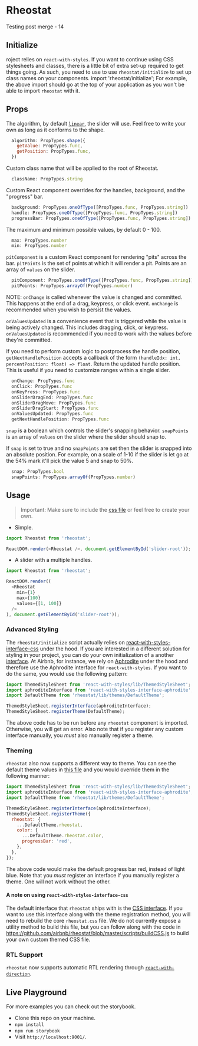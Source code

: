 # Rheostat
Testing post merge - 14
## Initialize
roject relies on `react-with-styles`. If you want to continue using CSS stylesheets and classes, there is a little bit of extra set-up required to get things going. As such, you need to use to use `rheostat/initialize` to set up class names on your components.
import 'rheostat/initialize';
For example, the above import should go at the top of your application as you won't be able to import `rheostat` with it.

## Props

The algorithm, by default [`linear`](src/algorithms/linear.js), the slider will use. Feel free to write
your own as long as it conforms to the shape.

```js
  algorithm: PropTypes.shape({
    getValue: PropTypes.func,
    getPosition: PropTypes.func,
  })
```

Custom class name that will be applied to the root of Rheostat.

```js
  className: PropTypes.string
```

Custom React component overrides for the handles, background, and the "progress" bar.

```js
  background: PropTypes.oneOfType([PropTypes.func, PropTypes.string])
  handle: PropTypes.oneOfType([PropTypes.func, PropTypes.string])
  progressBar: PropTypes.oneOfType([PropTypes.func, PropTypes.string])
```

The maximum and minimum possible values, by default 0 - 100.

```js
  max: PropTypes.number
  min: PropTypes.number
```

`pitComponent` is a custom React component for rendering "pits" across the bar.
`pitPoints` is the set of points at which it will render a pit. Points are an array
of `values` on the slider.

```js
  pitComponent: PropTypes.oneOfType([PropTypes.func, PropTypes.string])
  pitPoints: PropTypes.arrayOf(PropTypes.number)
```

NOTE: `onChange` is called whenever the value is changed and committed. This happens at the end of
a drag, keypress, or click event. `onChange` is recommended when you wish to persist the values.

`onValuesUpdated` is a convenience event that is triggered while the value is being actively
changed. This includes dragging, click, or keypress. `onValuesUpdated` is recommended if you need
to work with the values before they're committed.

If you need to perform custom logic to postprocess the handle position, `getNextHandlePosition` accepts
a callback of the form `(handleIdx: int, percentPosition: float) => float`. Return the updated
handle position. This is useful if you need to customize ranges within a single slider.

```js
  onChange: PropTypes.func
  onClick: PropTypes.func
  onKeyPress: PropTypes.func
  onSliderDragEnd: PropTypes.func
  onSliderDragMove: PropTypes.func
  onSliderDragStart: PropTypes.func
  onValuesUpdated: PropTypes.func
  getNextHandlePosition: PropTypes.func
```

`snap` is a boolean which controls the slider's snapping behavior.
`snapPoints` is an array of `values` on the slider where the slider should snap to.

If `snap` is set to true and no `snapPoints` are set then the slider is snapped into an absolute
position. For example, on a scale of 1-10 if the slider is let go at the 54% mark it'll pick the
value 5 and snap to 50%.

```js
  snap: PropTypes.bool
  snapPoints: PropTypes.arrayOf(PropTypes.number)
```



## Usage

> Important: Make sure to include the [css file](https://unpkg.com/rheostat@3/css/rheostat.css) or feel free to create your own.

* Simple.

```js
import Rheostat from 'rheostat';

ReactDOM.render(<Rheostat />, document.getElementById('slider-root'));
```

* A slider with a multiple handles.

```js
import Rheostat from 'rheostat';

ReactDOM.render((
  <Rheostat
    min={1}
    max={100}
    values={[1, 100]}
  />
), document.getElementById('slider-root'));
```

### Advanced Styling

The `rheostat/initialize` script actually relies on [react-with-styles-interface-css](https://github.com/airbnb/react-with-styles-interface-css) under the hood. If you are interested in a different solution for styling in your project, you can do your own initialization of a another [interface](https://github.com/airbnb/react-with-styles/blob/master/README.md#interfaces). At Airbnb, for instance, we rely on [Aphrodite](https://github.com/Khan/aphrodite) under the hood and therefore use the Aphrodite interface for `react-with-styles`. If you want to do the same, you would use the following pattern:
```js
import ThemedStyleSheet from 'react-with-styles/lib/ThemedStyleSheet';
import aphroditeInterface from 'react-with-styles-interface-aphrodite';
import DefaultTheme from 'rheostat/lib/themes/DefaultTheme';

ThemedStyleSheet.registerInterface(aphroditeInterface);
ThemedStyleSheet.registerTheme(DefaultTheme);
```

The above code has to be run before any `rheostat` component is imported. Otherwise, you will get an error. Also note that if you register any custom interface manually, you *must* also manually register a theme.

### Theming
`rheostat` also now supports a different way to theme. You can see the default theme values in [this file](https://github.com/airbnb/rheostat/blob/master/src/themes/DefaultTheme.js) and you would override them in the following manner:
```js
import ThemedStyleSheet from 'react-with-styles/lib/ThemedStyleSheet';
import aphroditeInterface from 'react-with-styles-interface-aphrodite';
import DefaultTheme from 'rheostat/lib/themes/DefaultTheme';

ThemedStyleSheet.registerInterface(aphroditeInterface);
ThemedStyleSheet.registerTheme({
  rheostat: {
    ...DefaultTheme.rheostat,
    color: {
      ...DefaultTheme.rheostat.color,
      progressBar: 'red',
    },
  },
});
```

The above code would make the default progress bar red, instead of light blue. Note that you *must* register an interface if you manually register a theme. One will not work without the other.

#### A note on using `react-with-styles-interface-css`
The default interface that `rheostat` ships with is the [CSS interface](https://github.com/airbnb/react-with-styles-interface-css). If you want to use this interface along with the theme registration method, you will need to rebuild the core `rheostat.css` file. We do not currently expose a utility method to build this file, but you can follow along with the code in https://github.com/airbnb/rheostat/blob/master/scripts/buildCSS.js to build your own custom themed CSS file.

### RTL Support

`rheostat` now supports automatic RTL rendering through [`react-with-direction`](https://github.com/airbnb/react-with-direction).

## Live Playground

For more examples you can check out the storybook.

* Clone this repo on your machine.
* `npm install`
* `npm run storybook`
* Visit `http://localhost:9001/`.

